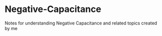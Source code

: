 # Negative-Capacitance

Notes for understanding Negative Capacitance and related topics created by me

